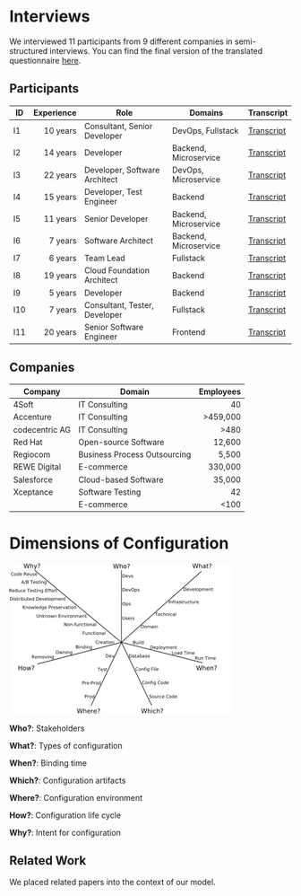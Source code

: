 # Interviews
We interviewed 11 participants from 9 different companies in semi-structured interviews.
You can find the final version of the translated questionnaire [here](questionnaire.md).

## Participants

| ID  | Experience | Role                          | Domains               | Transcript                       |
| --- | ----------:| ----------------------------- | --------------------- | -------------------------------- |
| I1  | 10 years   | Consultant, Senior Developer  | DevOps, Fullstack     | [Transcript](transcripts/i1.md)  |
| I2  | 14 years   | Developer                     | Backend, Microservice | [Transcript](transcripts/i2.md)  |
| I3  | 22 years   | Developer, Software Architect | DevOps, Microservice  | [Transcript](transcripts/i3.md)  |
| I4  | 15 years   | Developer, Test Engineer      | Backend               | [Transcript](transcripts/i4.md)  |
| I5  | 11 years   | Senior Developer              | Backend, Microservice | [Transcript](transcripts/i5.md)  |
| I6  |  7 years   | Software Architect            | Backend, Microservice | [Transcript](transcripts/i6.md)  |
| I7  |  6 years   | Team Lead                     | Fullstack             | [Transcript](transcripts/i7.md)  |
| I8  | 19 years   | Cloud Foundation Architect    | Backend               | [Transcript](transcripts/i8.md)  |
| I9  |  5 years   | Developer                     | Backend               | [Transcript](transcripts/i9.md)  |
| I10 |  7 years   | Consultant, Tester, Developer | Fullstack             | [Transcript](transcripts/i10.md) |
| I11 | 20 years   | Senior Software Engineer      | Frontend              | [Transcript](transcripts/i11.md) |

## Companies

| Company        | Domain                       | Employees |
| -------------- | ---------------------------- | ---------:|
| 4Soft          | IT Consulting                | 40        |
| Accenture      | IT Consulting                | >459,000  |
| codecentric AG | IT Consulting                | >480      |
| Red Hat        | Open-source Software         | 12,600    |
| Regiocom       | Business Process Outsourcing | 5,500     |
| REWE Digital   | E-commerce                   | 330,000   |
| Salesforce     | Cloud-based Software         | 35,000    |
| Xceptance      | Software Testing             | 42        |
|                | E-commerce                   | <100      |

# Dimensions of Configuration
![Dimensions of Configuration](/images/dimensions.png "Dimensions of Configuration")

**Who?**: Stakeholders

**What?**: Types of configuration

**When?**: Binding time

**Which?**: Configuration artifacts

**Where?**: Configuration environment

**How?**: Configuration life cycle

**Why?**: Intent for configuration

## Related Work
We placed related papers into the context of our model.
